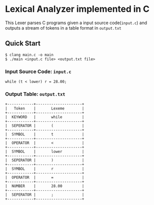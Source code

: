 # Lexical Analyzer implemented in C

This Lexer parses C programs given a input source code(`input.c`) and outputs a stream of tokens in a table format in `output.txt`

## Quick Start
``` console
$ clang main.c -o main
$ ./main <input.c file> <output.txt file>
```

### Input Source Code: `input.c`
    while (t < lower) r = 28.00;

### Output Table: `output.txt`
    +------------+---------------------+
    |   Token    |       Lexeme        |
    +------------+---------------------+
    |  KEYWORD   |       while         |
    +------------+---------------------+
    |  SEPERATOR |       (             |
    +------------+---------------------+
    |  SYMBOL    |       t             |
    +------------+---------------------+
    |  OPERATOR  |       <             |
    +------------+---------------------+
    |  SYMBOL    |       lower         |
    +------------+---------------------+
    |  SEPERATOR |       )             |
    +------------+---------------------+
    |  SYMBOL    |       r             |
    +------------+---------------------+
    |  OPERATOR  |       =             |
    +------------+---------------------+
    |  NUMBER    |       28.00         |
    +------------+---------------------+
    |  SEPERATOR |       ;             |
    +------------+---------------------+
